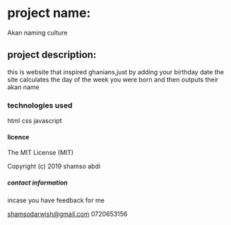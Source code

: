 # project name: 
Akan naming culture
## project description: 
this is website that inspired ghanians,just by adding your birthday date the site calculates the day of the week you were born  and then outputs their akan name

 ### technologies used
 html
 css
 javascript
 #### licence
 The MIT License (MIT)

Copyright (c) 2019 shamso abdi

##### contact information

incase you have feedback for me

shamsodarwish@gmail.com
0720653156

